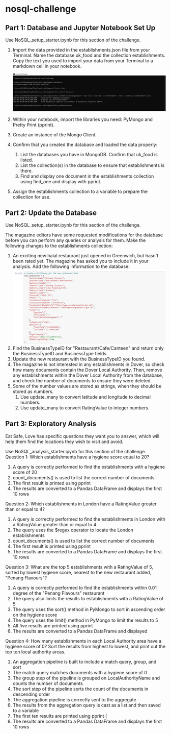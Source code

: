 # nosql-challenge

## Part 1: Database and Jupyter Notebook Set Up
Use NoSQL_setup_starter.ipynb for this section of the challenge.
1. Import the data provided in the establishments.json file from your Terminal. Name the database uk_food and the collection establishments. Copy the text you used to import your data from your Terminal to a markdown cell in your notebook.

   ![Images](Starter_Code/Images/Import_JSON.PNG)

2. Within your notebook, import the libraries you need: PyMongo and Pretty Print (pprint).
3. Create an instance of the Mongo Client.
4. Confirm that you created the database and loaded the data properly:
    1. List the databases you have in MongoDB. Confirm that uk_food is listed.
    2. List the collection(s) in the database to ensure that establishments is there.
    3. Find and display one document in the establishments collection using find_one and display with pprint.

5. Assign the establishments collection to a variable to prepare the collection for use.

## Part 2: Update the Database
Use NoSQL_setup_starter.ipynb for this section of the challenge.

The magazine editors have some requested modifications for the database before you can perform any queries or analysis for them. Make the following changes to the establishments collection:
1. An exciting new halal restaurant just opened in Greenwich, but hasn't been rated yet. The magazine has asked you to include it in your analysis. Add the following information to the database:
     ![Images](Starter_Code/Images/Part_2.PNG)
2. Find the BusinessTypeID for "Restaurant/Cafe/Canteen" and return only the BusinessTypeID and BusinessType fields.
3. Update the new restaurant with the BusinessTypeID you found.
4. The magazine is not interested in any establishments in Dover, so check how many documents contain the Dover Local Authority. Then, remove any establishments within the Dover Local Authority from the database, and check the number of documents to ensure they were deleted.
5. Some of the number values are stored as strings, when they should be stored as numbers.
   1. Use update_many to convert latitude and longitude to decimal numbers.
   2. Use update_many to convert RatingValue to integer numbers.

## Part 3: Exploratory Analysis
Eat Safe, Love has specific questions they want you to answer, which will help them find the locations they wish to visit and avoid.

Use NoSQL_analysis_starter.ipynb for this section of the challenge.
Question 1: Which establishments have a hygiene score equal to 20? 
  1. A query is correctly performed to find the establishments with a hygiene score of 20
  2. count_documents() is used to list the correct number of documents
  3. The first result is printed using pprint
  4. The results are converted to a Pandas DataFrame and displays the first 10 rows 
          
Question 2: Which establishments in London have a RatingValue greater than or equal to 4?
   1. A query is correctly performed to find the establishments in London with a RatingValue greater than or equal to 4
   2. The query uses the $regex operator to locate the London establishments
   3. count_documents() is used to list the correct number of documents
   4. The first result is printed using pprint
   5. The results are converted to a Pandas DataFrame and displays the first 10 rows

Question 3: What are the top 5 establishments with a RatingValue of 5, sorted by lowest hygiene score, nearest to the new restaurant added, "Penang Flavours"? 
   1. A query is correctly performed to find the establishments within 0.01 degree of the "Penang Flavours" restaurant
   2. The query also limits the results to establishments with a RatingValue of 5
   3. The query uses the sort() method in PyMongo to sort in ascending order on the hygiene score
   4. The query uses the limit() method in PyMongo to limit the results to 5
   5. All five results are printed using pprint
   6. The results are converted to a Pandas DataFrame and displayed

Question 4: How many establishments in each Local Authority area have a hygiene score of 0? Sort the results from highest to lowest, and print out the top ten local authority areas.
   1. An aggregation pipeline is built to include a match query, group, and sort
   2. The match query matches documents with a hygiene score of 0
   3. The group step of the pipeline is grouped on LocalAuthorityName and counts the number of documents
   4. The sort step of the pipeline sorts the count of the documents in descending order
   5. The aggregation pipeline is correctly sent to the aggregate
   6. The results from the aggregation query is cast as a list and then saved to a variable
   7. The first ten results are printed using pprint (
   8. The results are converted to a Pandas DataFrame and displays the first 10 rows 

